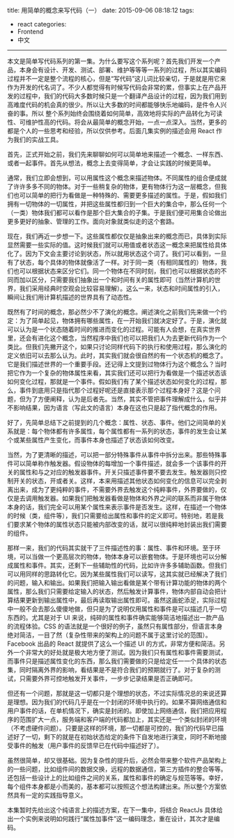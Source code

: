 title: 用简单的概念来写代码（一）
date: 2015-09-06 08:18:12
tags:
- react
categories:
- Frontend
- 中文
---

本文是简单写代码系列的第一集。为什么要写这个系列呢？首先我们开发一个产品，本身会有设计、开发、测试、部署、维护等等等一系列的过程，所以其实编码过程并不一定是整个流程的核心，但是“写代码”这儿词比较亲切，于是就是用它来作为开发的代名词了。不少人都觉得有时候写代码会非常的累，但事实上在产品开发的过程中，我们的代码大多数时候只是一个翻译产品设计的过程，因为我们用到高难度代码的机会真的很少。所以让大多数的时间都能够快乐地编码，是件令人兴奋的事。所以 整个系列始终会围绕着如何简单，高效地将实际的产品转化为可读性、可维护性高的代码。将会从最简单的概念开始，一点一点深入。当然，更多的都是个人的一些思考和经验，所以仅供参考。后面几集实例的描述会用 React 作为我们的实战工具。

首先，正式开始之前，我们先来聊聊如何可以简单地来描述一个概念、一样东西、或者一起事件。首先从想法，概念上去变得简单，才会让实践的时候更简单。

通常，我们立即会想到，可以用属性这个概念来描述物体。不同属性的组合便成就了许许多多不同的物体。对于一些稍复杂的物体，更有物体行为这一层概念，但我们也可以简单的把行为看做是一种特殊的、需要更多描述的属性。于是，假如我们拥有一切物体的一切属性，并把这些属性都归到一个巨大的集合中，那么任何一个（一类）物体我们都可以看作是那个巨大集合的子集。于是我们便可用集合论做出更多更好的抽象、管理的工作。面向对象就类似走的这个套路。

现在，我们再近一步想一下。这些属性都仅仅是抽象出来的概念而已，具体到实际显然需要一些实际的值。这时候我们就可以用值或者状态这一概念来把属性给具体化了。因为下文会主要讨论到状态，所以就用状态这个词了。我们可以看到，一旦有了状态，每个具体的物体就像活了一样。对于同一类（有相同属性的）物体，我们也可以根据状态来区分它们。同一个物体在不同时刻，我们也可以根据状态的不同而加以区分，只需要我们抽象出一个和时间有关的属性即可（当然计算机的世界，我们采用经典时空观会比较容易理解）。这么一来，状态和时间属性的引入，瞬间让我们用计算机描述的世界具有了动态性。

既然有了时间的概念，那必然少不了演化的概念。阐述演化之前我们先来做一个约定：为了简单起见，物体拥有哪些属性，在一开始我们就决定好了。于是，演化就可以认为是一个状态随着时间的推进而变化的过程。可能有人会想，在真实世界里，还会有进化这个概念，当然程序中我们也可以把我们人为去更新代码作为一个类比。但我们先撇开这个，如果只讨论同样代码下的执行和使用过程，那么演化的定义依旧可以去那么认为。此时，其实我们就会很自然的有一个状态机的概念了。它是我们描述世界的一个重要手段。还记得上文提到过物体行为这个概念么？当时把它作为一个复杂的物体属性来看，其实我们还可以把行为看做是一个描述状态该如何变化过程，那就是一个事件。假如我们有了某个描述状态如何变化的过程，那么，事件到底用只是指代那个过程好呢还是直接表示那个过程本身好？这是个问题，但为了方便阐释，认为是后者先。当然，其实不管把事件理解成什么，似乎并不影响结果，因为语言（写此文的语言）本身在这也只是起了指代概念的作用。

好了，先简单总结下之前提到的几个概念：属性、状态、事件。他们之间简单的关系就是：每个物体都有许多属性，每个属性都有一系列的状态，事件的发生会让某个或某些属性产生变化，而事件本身也描述了状态该如何改变。

当然，为了更清晰的描述，可以把一部分特殊事件从事件中拆分出来。那些特殊事件可以简单称作触发器。假设物体的每增加一个事件描述，就会多一个该事件的开关的属性和与之对应的触发器事件。开关只描述事件要不要去发生。触发器则只控制开关的状态，开或者关。这样，本来用描述其他状态如何变化的信息可以完全剥离出来，成为了更纯粹的事件，不需要外界去触发这个纯粹事件，外界要做的，仅仅是去调用触发器。如果我们把触发器看做是物体和外界之间的联系而非属于物体本身的话，我们完全可以用某个属性来表示事件是否发生。这样，在描述一个物体的时候（类，组件等），我们只需要给出属性和事件的定义即可。特别地，若是我们要求某个物体的属性状态只能被内部改变的话，就可以很纯粹地封装出我们需要的组件。

那样一来，我们的代码其实就干了三件描述性的事：属性、事件和环境。至于环境，可以当做一个更高层次的物体，物体本身可以嵌套物体。于是环境也可以分解成属性和事件。其实，还剩下一些辅助性的代码，比如许许多多辅助函数。但我们可以用同样的思路转化它。因为某些属性我们可以读写，这其实就已经解决了我们的问题，输入和输出。如果我们把输入输出看做是某个带有计算功能的物体的两个属性，那么我们只需要给定输入的状态，然后触发计算事件，物体内部自动会把计算结果更新到输出属性中，最后再读取输出属性即可。虽然这画蛇添足，实际过程中一般不会去那么傻傻地做，但只是为了说明仅用属性和事件是可以描述几乎一切东西的。尤其是对于 UI 来说，纯碎的属性和事件确实能够简洁地描述出一款产品的流程体验。CSS 的语法就是一个很好的例子，虽然只有属性部分，但语言本身绝对简洁，一目了然（复杂性带来的架构上的问题不属于这里讨论的范围）。Facebook 出品的 React 就提供了这么一个描述 UI 的方式，非常方便和简洁。另外一个非常大的好处就是极大地方便了测试。因为我们只有属性和事件需要测试，而事件只是描述属性变化的东西，那么我们需要做的只是给定任一一个具体的状态集，同时隔离外界的影响，看结果是不是符合我们的预期就行了。对于复杂的测试，只需要外界可控地触发开关事件，一步步记录结果是否正确即可。

但还有一个问题，那就是这一切都只是个理想的状态，不过实际情况总的来说还算是理想。因为我们的代码几乎是在一个封闭的环境中执行的。如果不算网络通信和用户事件的话，在单机情况下，确实是封闭的。即使加上网络通信，我们把应用程序的范围扩大一点，服务端和客户端的代码都加上，其实还是一个类似封闭的环境（不考虑硬件问题）。只要是这样的环境，那一切都是可控的，我们的代码早已描述好了一切，剩下的就是在初始状态给定的条件下自发地进行演变，同时不断地接受事件的触发（用户事件的反馈早已在代码中描述好了）。

虽然很简单，却又很基础。因为复杂性的提升后，必然会带来整个软件产品架构上的一些问题，比如组件间的数据交换，远程的数据通信，第三方插件的整合等等。还包括一些设计上的比如组件之间的关系，属性和事件的确定与规范等等。幸好，每个组件本身都是小而美的，基本都可以按照这个想法构建出来。所以整个方案依然具有一定的实践指导意义。

本集暂时先给出这个纯语言上的描述方案，在下一集中，将结合 ReactJs 具体给出一个实例来说明如何践行“属性加事件”这一编码理念，重在设计，其次才是编码。
